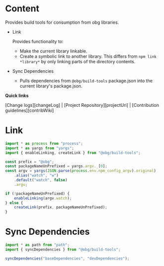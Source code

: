 # Content
Provides build tools for consumption from obg libraries.

* Link

	Provides functionality to:
	+ Make the current library linkable.
	+ Create a symbolic link to another library. This differs from `npm link *library*` by only linking parts of the directory contents.

* Sync Dependencies

	+ Pulls dependencies from `@obg/build-tools` package.json into the current library's package.json.

**Quick links**

[Change logs][changeLog] | [Project Repository][projectUri] | [Contribution guidelines][contribWiki]

# Link

```ts
import * as process from "process";
import * as yargs from "yargs";
import { enableLinking, createLink } from "@obg/build-tools";

const prefix = "@obg";
const packageNameUnPrefixed = yargs.argv._[0];
const argv = yargs(JSON.parse(process.env.npm_config_argv).original)
	.alias("watch", "w")
	.default("watch", false)
	.argv;

if (!packageNameUnPrefixed) {
	enableLinking(argv.watch);
} else {
	createLink(prefix, packageNameUnPrefixed);
}
```

# Sync Dependencies

```ts
import * as path from "path";
import { syncDependencies } from "@obg/build-tools";

syncDependencies("baseDependencies", "devDependencies");
```


